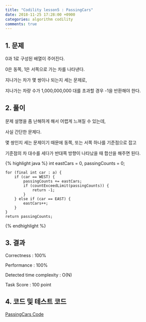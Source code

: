 ```yaml
---
title: "Codility lesson5 : PassingCars"
date: 2018-11-25 17:28:00 +0900
categories: algorithm codility
comments: true
---
```


## 1. 문제

0과 1로 구성된 배열이 주어진다.

0은 동쪽, 1은 서쪽으로 가는 차를 나타낸다.

지나가는 차가 몇 쌍이나 되는지 세는 문제로, 

지나가는 차량 수가 1,000,000,000 대를 초과할 경우 -1을 반환해야 한다.

## 2. 풀이

문제 설명을 좀 난해하게 해서 어렵게 느껴질 수 있는데,

사실 간단한 문제다.

몇 쌍인지 세는 문제이기 때문에 동쪽, 또는 서쪽 하나를 기준점으로 잡고

기준점의 차 대수를 세다가 반대쪽 방향이 나타났을 때 합산을 해주면 된다.

{% highlight java %}
    int eastCars = 0, passingCounts = 0;
    
    for (final int car : a) {
        if (car == WEST) {
            passingCounts += eastCars;
            if (countExceedLimit(passingCounts)) {
                return -1;
            }
        } else if (car == EAST) {
            eastCars++;
        }
    }
    return passingCounts;
{% endhighlight %}


## 3. 결과
Correctness : 100%

Performance : 100%

Detected time complexity : O(N)

Task Score : 100 point


## 4. 코드 및 테스트 코드
<div markdown="0">
    <a href="https://github.com/parksolo/algoStudy/blob/master/src/main/codility/lesson/lesson5/PassingCars.java"
       class="btn btn-success" 
       target="_blank">
       PassingCars Code
    </a>
</div>   

